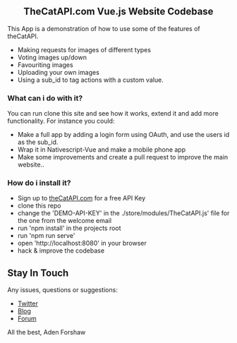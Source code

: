 <h2 align="center">TheCatAPI.com Vue.js Website Codebase</h2>

This App is a demonstration of how to use some of the features of theCatAPI. 
- Making requests for images of different types
- Voting images up/down
- Favouriting images
- Uploading your own images
- Using a sub_id to tag actions with a custom value.

### What can i do with it?

You can run clone this site and see how it works, extend it and add more functionality. For instance you could:
- Make a full app by adding a login form using OAuth, and use the users id as the sub_id. 
- Wrap it in Nativescript-Vue and make a mobile phone app
- Make some improvements and create a pull request to improve the main website..


### How do i install it?

- Sign up to [theCatAPI.com](https://theCatAPI.com) for a free API Key
- clone this repo
- change the 'DEMO-API-KEY' in the ./store/modules/TheCatAPI.js' file for the one from the welcome email
- run 'npm install' in the projects root
- run 'npm run serve'
- open 'http://localhost:8080' in your browser
- hack & improve the codebase

## Stay In Touch

Any issues, questions or suggestions:

- [Twitter](https://twitter.com/adenforshaw)
- [Blog](https://thatapiguy.com/)
- [Forum](https://forum.thatapiguy.com/)

All the best, Aden Forshaw
